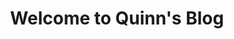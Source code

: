 ---
title: "Welcome to Quinn's Blog"
featured_image: "/images/gohugo-default-sample-hero-image.jpg"
---